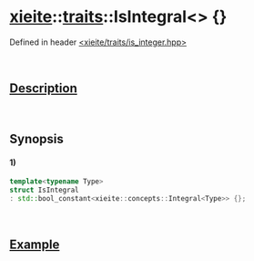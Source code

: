 # [xieite](../../xieite.md)\:\:[traits](../../traits.md)\:\:IsIntegral\<\> \{\}
Defined in header [<xieite/traits/is_integer.hpp>](../../../include/xieite/traits/is_integer.hpp)

&nbsp;

## [Description](../concepts/integral.md#Description)

&nbsp;

## Synopsis
#### 1)
```cpp
template<typename Type>
struct IsIntegral
: std::bool_constant<xieite::concepts::Integral<Type>> {};
```

&nbsp;

## [Example](../concepts/integral.md#Example)
